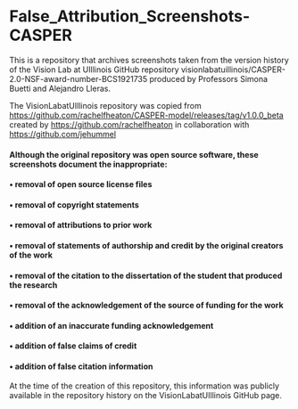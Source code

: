 # False_Attribution_Screenshots-CASPER
This is a repository that archives screenshots taken from the version history of the Vision Lab at UIllinois GitHub repository visionlabatuillinois/CASPER-2.0-NSF-award-number-BCS1921735 produced by Professors Simona Buetti and Alejandro Lleras.

The VisionLabatUIllinois repository was copied from https://github.com/rachelfheaton/CASPER-model/releases/tag/v1.0.0_beta created by https://github.com/rachelfheaton in collaboration with https://github.com/jehummel


#### Although the original repository was open source software, these screenshots document the inappropriate:

#### • removal of open source license files 

#### • removal of copyright statements

#### • removal of attributions to prior work

#### • removal of statements of authorship and credit by the original creators of the work

#### • removal of the citation to the dissertation of the student that produced the research

#### • removal of the acknowledgement of the source of funding for the work

#### • addition of an inaccurate funding acknowledgement

#### • addition of false claims of credit

#### • addition of false citation information


At the time of the creation of this repository, this information was publicly available in the repository history on the VisionLabatUIllinois GitHub page.
